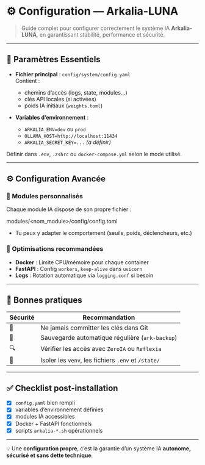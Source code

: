 # ⚙️ Configuration — Arkalia-LUNA

> Guide complet pour configurer correctement le système IA **Arkalia-LUNA**, en garantissant stabilité, performance et sécurité.

---

## 🔑 Paramètres Essentiels

- **Fichier principal** : `config/system/config.yaml`  
  Contient :
  - chemins d’accès (logs, state, modules…)
  - clés API locales (si activées)
  - poids IA initiaux (`weights.toml`)
  
- **Variables d’environnement** :
  - `ARKALIA_ENV=dev` ou `prod`
  - `OLLAMA_HOST=http://localhost:11434`
  - `ARKALIA_SECRET_KEY=...` *(à définir)*

Définir dans `.env`, `.zshrc` ou `docker-compose.yml` selon le mode utilisé.

---

## ⚙️ Configuration Avancée

### 🔧 Modules personnalisés

Chaque module IA dispose de son propre fichier :

modules/<nom_module>/config/config.toml

- Tu peux y adapter le comportement (seuils, poids, déclencheurs, etc.)

### 🚀 Optimisations recommandées

- **Docker** : Limite CPU/mémoire pour chaque container
- **FastAPI** : Config `workers`, `keep-alive` dans `uvicorn`
- **Logs** : Rotation automatique via `logging.conf` si besoin

---

## 🧼 Bonnes pratiques

| Sécurité | Recommandation |
|---------|-----------------|
| 🔐 | Ne jamais committer les clés dans Git |
| 🧯 | Sauvegarde automatique régulière (`ark-backup`) |
| 🔍 | Vérifier les accès avec `ZeroIA` ou `Reflexia` |
| 🧰 | Isoler les `venv`, les fichiers `.env` et `/state/` |

---

## ✅ Checklist post-installation

- [x] `config.yaml` bien rempli
- [x] variables d’environnement définies
- [x] modules IA accessibles
- [x] Docker + FastAPI fonctionnels
- [x] scripts `arkalia-*.sh` opérationnels

---

💡 Une **configuration propre**, c’est la garantie d’un système IA **autonome, sécurisé et sans dette technique**.
